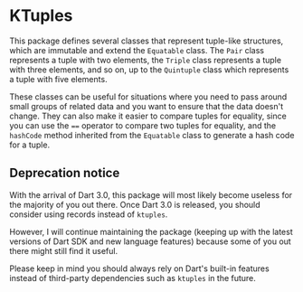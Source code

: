 # KTuples

This package defines several classes that represent tuple-like structures, which
are immutable and extend the `Equatable` class. The `Pair` class represents a
tuple with two elements, the `Triple` class represents a tuple with three
elements, and so on, up to the `Quintuple` class which represents a tuple with
five elements.

These classes can be useful for situations where you need to pass around small
groups of related data and you want to ensure that the data doesn't change. They
can also make it easier to compare tuples for equality, since you can use the
`==` operator to compare two tuples for equality, and the `hashCode` method
inherited from the `Equatable` class to generate a hash code for a tuple.

## Deprecation notice

With the arrival of Dart 3.0, this package will most likely become useless for
the majority of you out there. Once Dart 3.0 is released, you should consider
using records instead of `ktuples`.

However, I will continue maintaining the package (keeping up with the latest
versions of Dart SDK and new language features) because some of you out there
might still find it useful.

Please keep in mind you should always rely on Dart's built-in features instead
of third-party dependencies such as `ktuples` in the future.
